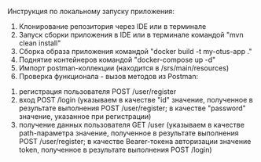 Инструкция по локальному запуску приложения:
1. Клонирование репозитория через IDE или в терминале
2. Запуск сборки приложения в IDE или в терминале командой "mvn clean install"
3. Сборка образа приложения командой "docker build -t my-otus-app ."
4. Поднятие контейнеров командой "docker-compose up -d"
5. Импорт postman-коллекции (находится в /srs/main/resources)
6. Проверка функционала - вызов методов из Postman:
1) регистрация пользователя POST /user/register
2) вход POST /login (указываем в качестве "id" значение, полученное в результате выполнения  POST /user/register; в качестве "password" значение, указанное при регистрации)
3) получение данных пользователя GET /user (указываем в качестве path-параметра значение, полученное в результате выполнения  POST /user/register; в качестве Bearer-токена авторизации значение token, полученное в результате выполнения POST /login)
